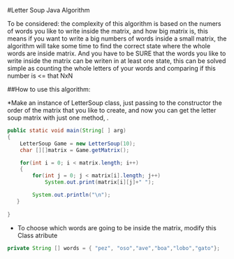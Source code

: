 #Letter Soup Java Algorithm 

To be considered: the complexity of this algorithm is based on the numers of words you like to write inside the matrix, and how big matrix is, this means if you want to write a big numbers of words inside a small matrix, the algorithm will take some time to find the correct state where the whole words are inside matrix. And you have to be SURE that the words you like to write inside the matrix can be writen in  at least one state, this can be solved simple as counting the whole letters of your words and comparing if this number is <= that NxN


##How to use this algorithm:

*Make an instance of LetterSoup class, just passing to the constructor the order of the matrix that you like to create, and now you can get the letter soup matrix with just one method, .

```java
public static void main(String[ ] arg)
{
    LetterSoup Game = new LetterSoup(10);
    char [][]matrix = Game.getMatrix();

    for(int i = 0; i < matrix.length; i++)
    {
        for(int j = 0; j < matrix[i].length; j++)
            System.out.print(matrix[i][j]+" "); 

        System.out.println("\n");
   }
            
}
```

* To choose which words are going to be inside the matrix, modify this Class atribute

```java
private String [] words = { "pez", "oso","ave","boa","lobo","gato"};
```

